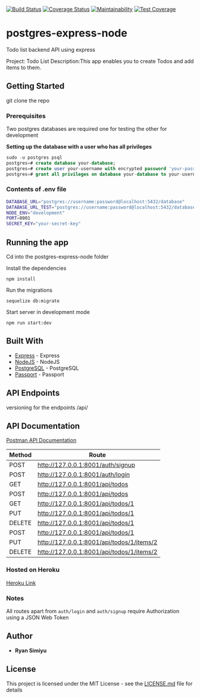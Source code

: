 [![Build Status](https://travis-ci.org/Raywire/postgres-express-node.svg?branch=develop)](https://travis-ci.org/Raywire/postgres-express-node)
[![Coverage Status](https://coveralls.io/repos/github/Raywire/postgres-express-node/badge.svg?branch=develop)](https://coveralls.io/github/Raywire/postgres-express-node?branch=develop)
[![Maintainability](https://api.codeclimate.com/v1/badges/af62aca2e06bd8f4da6f/maintainability)](https://codeclimate.com/github/Raywire/postgres-express-node/maintainability)
[![Test Coverage](https://api.codeclimate.com/v1/badges/af62aca2e06bd8f4da6f/test_coverage)](https://codeclimate.com/github/Raywire/postgres-express-node/test_coverage)

# postgres-express-node
Todo list backend API using express

Project: Todo List
Description:This app enables you to create Todos and add items to them.

## Getting Started

git clone the repo

### Prerequisites

Two postgres databases are required one for testing the other for development

**Setting up the database with a user who has all privileges**
```sql
sudo -u postgres psql
postgres=# create database your-database;
postgres=# create user your-username with encrypted password 'your-password';
postgres=# grant all privileges on database your-database to your-username;
```
### Contents of .env file

```sh
DATABASE_URL="postgres://username:password@localhost:5432/database"
DATABASE_URL_TEST="postgres://username:password@localhost:5432/database_test"
NODE_ENV="development"
PORT=8001
SECRET_KEY="your-secret-key"

```
## Running the app
Cd into the postgres-express-node folder

Install the dependencies

```node
npm install
```
Run the migrations

```node
sequelize db:migrate
```
Start server in development mode

```node
npm run start:dev
```

## Built With

*   [Express](https://expressjs.com/) - Express
*   [NodeJS](https://nodejs.org/) - NodeJS
*   [PostgreSQL](https://postgresql.org/docs/) - PostgreSQL
*   [Passport](http://passportjs.org) - Passport

## API Endpoints

versioning for the endpoints
/api/

## API Documentation
[Postman API Documentation](https://documenter.getpostman.com/view/6831940/SVYtNdfm)

| Method  | Route |
| ------------- | ------------- |
| POST | http://127.0.0.1:8001/auth/signup |
| POST | http://127.0.0.1:8001/auth/login  |
| GET |  http://127.0.0.1:8001/api/todos  |
| POST | http://127.0.0.1:8001/api/todos |
| GET |  http://127.0.0.1:8001/api/todos/1 |
| PUT |  http://127.0.0.1:8001/api/todos/1  |
| DELETE | http://127.0.0.1:8001/api/todos/1  |
| POST | http://127.0.0.1:8001/api/todos/1  |
| PUT | http://127.0.0.1:8001/api/todos/1/items/2  |
| DELETE | http://127.0.0.1:8001/api/todos/1/items/2 |

### Hosted on Heroku
[Heroku Link](https://todos-node-app.herokuapp.com/)

### Notes

All routes apart from `auth/login` and `auth/signup` require Authorization using a JSON Web Token

## Author

*   **Ryan Simiyu** 

## License

This project is licensed under the MIT License - see the [LICENSE.md](LICENSE.md) file for details
